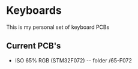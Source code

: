 # Keyboards

This is my personal set of keyboard PCBs

## Current PCB's 

- ISO 65% RGB (STM32F072) -- folder /65-F072
